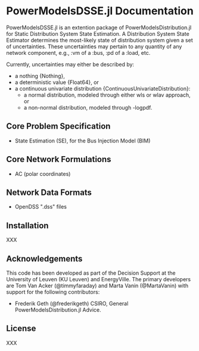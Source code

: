 # PowerModelsDSSE.jl Documentation

PowerModelsDSSE.jl is an extention package of PowerModelsDistribution.jl for
Static Distribution System State Estimation. A Distribution System State
Estimator determines the most-likely state of distribution system given a set
of uncertainties. These uncertainties may pertain to any quantity of any network
component, e.g., :vm of a :bus, :pd of a :load, etc.

Currently, uncertainties may either be described by:
- a nothing {Nothing},
- a deterministic value {Float64}, or
- a continuous univariate distribution {ContinuousUnivariateDistribution}:
    * a normal distribution, modeled through either wls or wlav approach, or
    * a non-normal distribution, modeled through -logpdf.

## Core Problem Specification

- State Estimation (SE), for the Bus Injection Model (BIM)

## Core Network Formulations

- AC (polar coordinates)

## Network Data Formats

- OpenDSS ".dss" files

## Installation

XXX

## Acknowledgements

This code has been developed as part of the Decision Support at the University
of Leuven (KU Leuven) and EnergyVille. The primary developers are Tom Van Acker
(@timmyfaraday) and Marta Vanin (@MartaVanin) with support for the following
contributors:

- Frederik Geth (@frederikgeth) CSIRO, General PowerModelsDistribution.jl Advice.

## License

XXX
